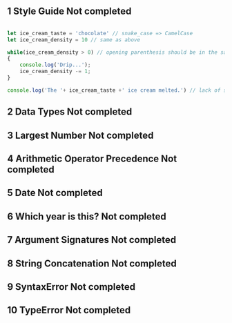 ## 1	Style Guide	Not completed
```javascript 

let ice_cream_taste = 'chocolate' // snake_case => CamelCase
let ice_cream_density = 10 // same as above 

while(ice_cream_density > 0) // opening parenthesis should be in the same line 
{
    console.log('Drip...');
    ice_cream_density -= 1;
}

console.log('The '+ ice_cream_taste +' ice cream melted.') // lack of spaces between + operator  
``` 



## 2	Data Types	Not completed
## 3	Largest Number	Not completed
## 4	Arithmetic Operator Precedence	Not completed
## 5	Date	Not completed
## 6	Which year is this?	Not completed
## 7	Argument Signatures	Not completed
## 8	String Concatenation	Not completed
## 9	SyntaxError	Not completed
## 10	TypeError	Not completed
